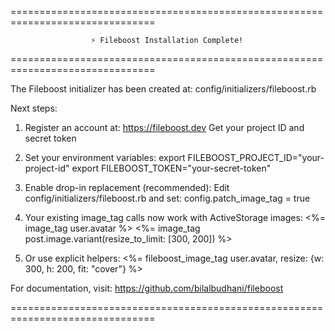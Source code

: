 ===============================================================================

                      ⚡ Fileboost Installation Complete!

===============================================================================

The Fileboost initializer has been created at:
config/initializers/fileboost.rb

Next steps:

1. Register an account at: https://fileboost.dev
   Get your project ID and secret token

2. Set your environment variables:
   export FILEBOOST_PROJECT_ID="your-project-id"
   export FILEBOOST_TOKEN="your-secret-token"

3. Enable drop-in replacement (recommended):
   Edit config/initializers/fileboost.rb and set:
   config.patch_image_tag = true

4. Your existing image_tag calls now work with ActiveStorage images:
   <%= image_tag user.avatar %>
   <%= image_tag post.image.variant(resize_to_limit: [300, 200]) %>

5. Or use explicit helpers:
   <%= fileboost_image_tag user.avatar, resize: {w: 300, h: 200, fit: "cover"} %>

For documentation, visit: https://github.com/bilalbudhani/fileboost

===============================================================================
